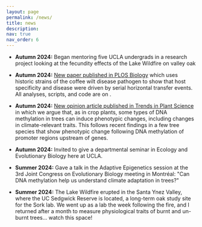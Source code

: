```yaml
---
layout: page
permalink: /news/
title: news
description:
nav: true
nav_order: 6
---
```



- **Autumn 2024:** Began mentoring five UCLA undergrads in a research project looking at the fecundity effects of the Lake Wildfire on valley oak 

- **Autumn 2024:** [New paper published in PLOS Biology](https://plos.io/4gnYTVk) which uses historic strains of the coffee wilt disease pathogen to show that host specificity and disease were driven by serial horizontal transfer events. All analyses, scripts, and code are on [<i class="fa-brands fa-github"></i>](https://github.com/lilypeck/fusarium-horizontal-transfers).

- **Autumn 2024:** [New opinion article published in Trends in Plant Science](https://www.cell.com/trends/plant-science/fulltext/S1360-1385(24)00113-4)
in which we argue that, as in crop plants, some types of DNA methylation in trees can induce phenotypic changes, including changes in climate-relevant traits. This follows recent findings in a few tree species that show phenotypic change following DNA methylation of promoter regions upstream of genes. 

- **Autumn 2024:** Invited to give a departmental seminar in Ecology and Evolutionary Biology here at UCLA.

- **Summer 2024:** Gave a talk in the Adaptive Epigenetics session at the 3rd Joint Congress on Evolutionary Biology meeting in Montréal: "Can DNA methylation help us understand climate adaptation in trees?"

- **Summer 2024:** The Lake Wildfire erupted in the Santa Ynez Valley, where the UC Sedgwick Reserve is located, a long-term oak study site for the Sork lab. We went up as a lab the week following the fire, and I returned after a month to measure physiological traits of burnt and un-burnt trees... watch this space!